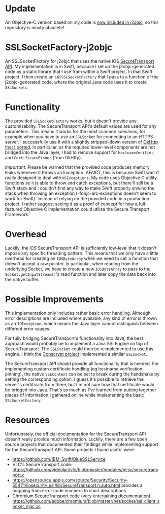 # Update
An Objective-C version based on my code is [now included in j2objc](https://github.com/google/j2objc/commit/2ad5fd094c1f7da14859cb57af76451fe4c7ec79), so this repository is mosty obsolete!

# SSLSocketFactory-j2objc
An SSLSocketFactory for j2objc that uses the native iOS [SecureTransport API](https://developer.apple.com/documentation/security/secure_transport). My implementation is in Swift, because I set up the j2objc-generated code as a static library that I use from within a Swift project. In that Swift project, I then create an `iOSSSLSocketFactory` that I pass to a function of the j2objc-generated code, where the original Java code uses it to create `SSLSockets`.

# Functionality
The provided `SSLSocketFactory` works, but it doesn't provide any customisability. The SecureTransport API's default values are used for any parameters. This means it works for the most common scenarios, for example when you have to use an `SSLSocket` for connecting to an HTTPS server.
I successfully use it with a slightly stripped-down version of [OkHttp that I ported](https://github.com/FD-/OkHttp-j2objc). In particular, as the required lower-level components are not bridged into the Java layer, I had to remove support for `HostnameVerifier`, and `CertificatePinner` (from OkHttp). 

_Important_: Please be warned that the provided code produces memory leaks whenever it throws an Exception. AFAICT, this is because Swift wasn't really designed to deal with `NSExceptions`. My code uses Objective C utility functions so it is able to throw and catch exceptions, but there'll still be a Swift stack and I couldn't find any way to make Swift properly unwind the stack when throwing an exception (-fobjc-arc-exceptions doesn't seem to work for Swift). Instead of relying on the provided code in a production project, I rather suggest seeing it as a proof of concept for how a full-featured Objective C implementation could utilize the Secure Transport Framework.

# Overhead
Luckily, the iOS SecureTransport API is sufficiently low-level that it doesn't impose any specific threading pattern. This means that we only have a little overhead for creating an `IOSByteArray` when we need to call a function that doesn't accept a raw pointer. In particular, when reading from the underlying Socket, we have to create a new `IOSByteArray` to pass to the `Socket.getInputStream()`'s read function and later copy the data back into the native buffer.

# Possible Improvements
This implementation only includes rather basic error handling. Although error descriptions are included where available, any kind of error is thrown as an `IOException`, which means the Java layer cannot distinguish between different error causes.

For fully bridging SecureTransport's functionality into Java, the best approach would probably be to implement a Java SSLEngine on top of SecureTransport. The `SSLSocket` could then be reimplemented to use this engine. I think the [Conscrypt project](https://github.com/google/conscrypt) implemented a similar `SSLSocket`.

The SecureTransport API should provide all functionality that is needed. For implementing custom certificate handling (eg hostname verification, pinning), the native `SSLContext` can be set to break during the handshake by setting the corresponding option. I guess it's possible to retrieve the server's certificate from there, but I'm not sure how that certificate would be bridged into Java. That's as much as I've learned from putting together pieces of information I gathered online while implementing the basic `SSLSocketFactory`.

# Resources
Unfortunately, the official documentation for the SecureTransport API doesn't really provide much information. Luckily, there are a few open source projects that documented their findings while implementing support for the SecureTransport API. Some projects I found useful were:

 - https://github.com/IBM-Swift/BlueSSLService
 - VLC's SecureTransport code: https://github.com/videolan/vlc/blob/master/modules/misc/securetransport.c
 - https://opensource.apple.com/source/Security/Security-55471/libsecurity_ssl/lib/SecureTransport.h.auto.html provides a mapping from error code numbers to short descriptions
 - Chromium SecureTransport code (very entertaining documentation): https://github.com/adobe/chromium/blob/master/net/socket/ssl_client_socket_mac.cc
